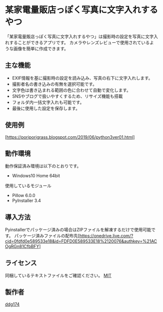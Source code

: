 某家電量販店っぽく写真に文字入れするやつ
====
「某家電量販店っぽく写真に文字入れするやつ」は撮影時の設定を写真に文字入れすることができるアプリです。
カメラやレンズレビューで使用されているような画像を簡単に作成できます。

## 主な機能
- EXIF情報を基に撮影時の設定を読み込み、写真の右下に文字入れします。
- 撮影者名の書き込みの有無を選択可能です。
- 文字色は書き込まれる範囲の色に合わせて自動で変化します。
- SNSやブログで扱いやすくするため、リサイズ機能も搭載
- フォルダ内一括文字入れも可能です。
- 最後に使用した設定を保存します。

## 使用例
[https://poriporigrass.blogspot.com/2019/06/python3ver01.html]

## 動作環境
動作保証済み環境は以下のとおりです。
- Windows10 Home 64bit

使用しているモジュール
- Pillow              6.0.0
- PyInstaller         3.4

## 導入方法
Pyinstallerでパッケージ済みの場合はZIPファイルを解凍するだけで使用可能です。
パッケージ済みファイルの配布先[https://onedrive.live.com/?cid=0fdfd0e589533e18&id=FDFD0E589533E18%2120076&authkey=%21ACOgRGn81CfbBFY]

## ライセンス
同梱しているテキストファイルをご確認ください。
[MIT](LICENSE.txt)

## 製作者
[ddg174](https://github.com/ddg171)